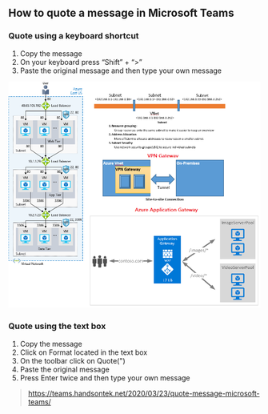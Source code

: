 ## How to quote a message in Microsoft Teams

### Quote using a keyboard shortcut

1. Copy the message
2. On your keyboard press “Shift” + “>”
3. Paste the original message and then type your own message

![azure-networking](https://github.com/honggzb/Study-General/blob/master/AWS/images/azure-networking.png)

### Quote using the text box

1. Copy the message
2. Click on Format located in the text box
3. On the toolbar click on Quote(")
4. Paste the original message
5. Press Enter twice and then type your own message

> https://teams.handsontek.net/2020/03/23/quote-message-microsoft-teams/
